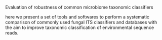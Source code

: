 Evaluation of robustness of common microbiome taxonomic classifiers

here we present a set of tools and softwares to perform a systematic comparison of commonly used fungal ITS classifiers and databases with the aim to improve taxonomic classification of environmental sequence reads.


